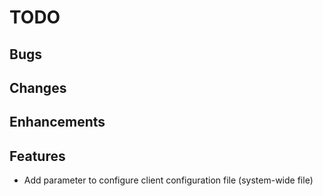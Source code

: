 # TODO

## Bugs

## Changes

## Enhancements

## Features

- Add parameter to configure client configuration file (system-wide file)
